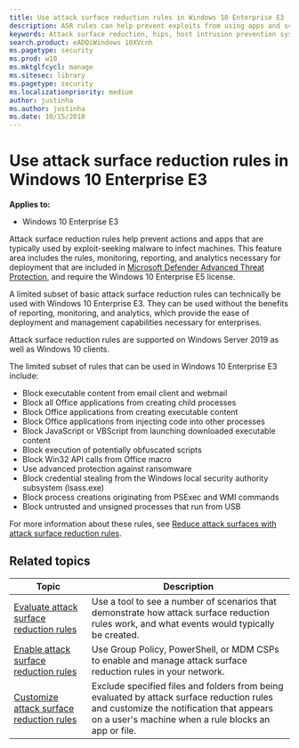 ```yaml
---
title: Use attack surface reduction rules in Windows 10 Enterprise E3
description: ASR rules can help prevent exploits from using apps and scripts to infect machines with malware
keywords: Attack surface reduction, hips, host intrusion prevention system, protection rules, anti-exploit, antiexploit, exploit, infection prevention
search.product: eADQiWindows 10XVcnh
ms.pagetype: security
ms.prod: w10
ms.mktglfcycl: manage
ms.sitesec: library
ms.pagetype: security
ms.localizationpriority: medium
author: justinha
ms.author: justinha
ms.date: 10/15/2018
---
```


# Use attack surface reduction rules in Windows 10 Enterprise E3

**Applies to:**

- Windows 10 Enterprise E3

Attack surface reduction rules help prevent actions and apps that are typically used by exploit-seeking malware to infect machines. This feature area includes the rules, monitoring, reporting, and analytics necessary for deployment that are included in [Microsoft Defender Advanced Threat Protection](../microsoft-defender-atp/microsoft-defender-advanced-threat-protection.md), and require the Windows 10 Enterprise E5 license. 

A limited subset of basic attack surface reduction rules can technically be used with Windows 10 Enterprise E3. They can be used without the benefits of reporting, monitoring, and analytics, which provide the ease of deployment and management capabilities necessary for enterprises. 

Attack surface reduction rules are supported on Windows Server 2019 as well as Windows 10 clients.

The limited subset of rules that can be used in Windows 10 Enterprise E3 include:

- Block executable content from email client and webmail
- Block all Office applications from creating child processes
- Block Office applications from creating executable content
- Block Office applications from injecting code into other processes
- Block JavaScript or VBScript from launching downloaded executable content
- Block execution of potentially obfuscated scripts
- Block Win32 API calls from Office macro
- Use advanced protection against ransomware
- Block credential stealing from the Windows local security authority subsystem (lsass.exe)
- Block process creations originating from PSExec and WMI commands
- Block untrusted and unsigned processes that run from USB

For more information about these rules, see [Reduce attack surfaces with attack surface reduction rules](https://docs.microsoft.com/en-us/windows/security/threat-protection/windows-defender-exploit-guard/attack-surface-reduction-exploit-guard).

 ## Related topics

Topic | Description 
---|---
[Evaluate attack surface reduction rules](evaluate-attack-surface-reduction.md) | Use a tool to see a number of scenarios that demonstrate how attack surface reduction rules work, and what events would typically be created.
[Enable attack surface reduction rules](enable-attack-surface-reduction.md) | Use Group Policy, PowerShell, or MDM CSPs to enable and manage attack surface reduction rules in your network.
[Customize attack surface reduction rules](customize-attack-surface-reduction.md) | Exclude specified files and folders from being evaluated by attack surface reduction rules and customize the notification that appears on a user's machine when a rule blocks an app or file. 